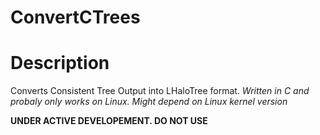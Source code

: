 # ConvertCTrees

# Description 

Converts Consistent Tree Output into LHaloTree format. *Written in C and probaly only works on Linux. Might depend on Linux kernel version*

__UNDER ACTIVE DEVELOPEMENT. DO NOT USE__




